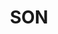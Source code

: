 ---
title: "SON"
description: "A unique portfolio website with a terminal-like interface built using Next.js and Tailwind CSS."
technologies:
  - "Next.js"
  - "TypeScript"
  - "Tailwind CSS"
  - "React"
github: "https://github.com/mustafaenes0zturk/terminal-portfolio"
demo: "https://terminal-portfolio.vercel.app"
featured: true
--- 